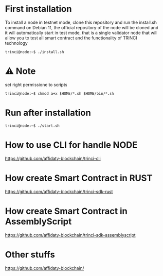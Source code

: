 # First installation
To install a node in testnet mode, clone this repository and run the install.sh command on Debian 11, the official repository of the node will be cloned and it will automatically start in test mode, that is a single validator node that will allow you to test all smart contract and the functionality of TRINCI technology


```console
trinci@node:~$ ./install.sh
```
# :warning: Note

set right permissione to scripts

```console
trinci@node:~$ chmod a+x $HOME/*.sh $HOME/bin/*.sh
```

# Run after installation

```console
trinci@node:~$ ./start.sh
```

# How to use CLI for handle NODE

https://github.com/affidaty-blockchain/trinci-cli

# How create Smart Contract in RUST

https://github.com/affidaty-blockchain/trinci-sdk-rust

# How create Smart Contract in AssemblyScript

https://github.com/affidaty-blockchain/trinci-sdk-assemblyscript

# Other stuffs

https://github.com/affidaty-blockchain/
